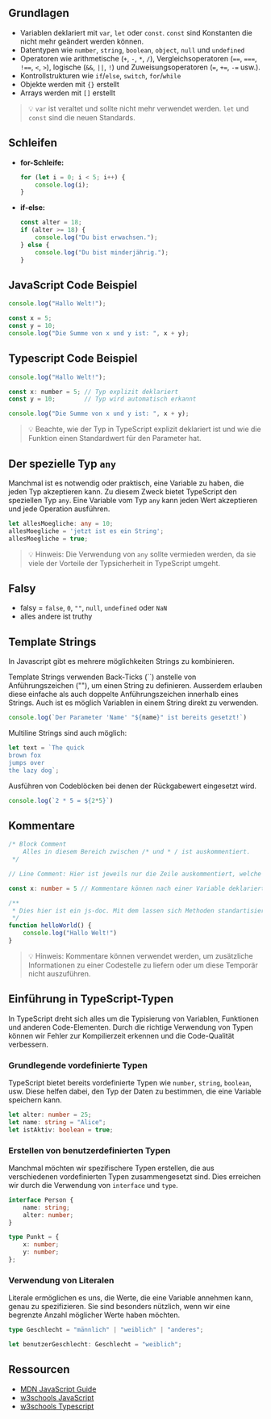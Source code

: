 ## Grundlagen
- Variablen deklariert mit `var`, `let` oder `const`. `const` sind Konstanten die nicht mehr geändert werden können.
- Datentypen wie `number`, `string`, `boolean`, `object`, `null` und `undefined`
- Operatoren wie arithmetische (`+`, `-`, `*`, `/`), Vergleichsoperatoren (`==`, `===`, `!==`, `<`, `>`), logische (`&&`, `||`, `!`) und
  Zuweisungsoperatoren (`=`, `+=`, `-=` usw.).
- Kontrollstrukturen wie `if`/`else`, `switch`, `for`/`while`
- Objekte werden mit `{}` erstellt
- Arrays werden mit `[]` erstellt

> 💡 `var` ist veraltet und sollte nicht mehr verwendet werden. `let` und `const` sind die neuen Standards.

## Schleifen
- **for-Schleife:**
  ```javascript
  for (let i = 0; i < 5; i++) {
      console.log(i);
  }
  ```

- **if-else:**
  ```javascript
  const alter = 18;
  if (alter >= 18) {
      console.log("Du bist erwachsen.");
  } else {
      console.log("Du bist minderjährig.");
  }
  ```

## JavaScript Code Beispiel

```javascript
console.log("Hallo Welt!");

const x = 5;
const y = 10;
console.log("Die Summe von x und y ist: ", x + y);
```
## Typescript Code Beispiel

```javascript
console.log("Hallo Welt!");

const x: number = 5; // Typ explizit deklariert
const y = 10;        // Typ wird automatisch erkannt

console.log("Die Summe von x und y ist: ", x + y);
```

> 💡 Beachte, wie der Typ in TypeScript explizit deklariert ist und wie die Funktion einen Standardwert für den Parameter hat.

## Der spezielle Typ `any`

Manchmal ist es notwendig oder praktisch, eine Variable zu haben, die jeden Typ akzeptieren kann. Zu diesem Zweck bietet TypeScript den speziellen Typ `any`. Eine Variable vom Typ `any` kann jeden Wert akzeptieren und jede Operation ausführen.

```typescript
let allesMoegliche: any = 10;
allesMoegliche = 'jetzt ist es ein String';
allesMoegliche = true;
```

> 💡 Hinweis: Die Verwendung von `any` sollte vermieden werden, da sie viele der Vorteile der Typsicherheit in TypeScript umgeht.

## Falsy

* falsy = `false`, `0`, `""`, `null`, `undefined` oder `NaN`
* alles andere ist truthy

## Template Strings
In Javascript gibt es mehrere möglichkeiten Strings zu kombinieren.

Template Strings verwenden Back-Ticks (``) anstelle von Anführungszeichen (""), um einen String zu definieren. 
Ausserdem erlauben diese einfache als auch doppelte Anführungszeichen innerhalb eines Strings. Auch ist es möglich Variablen in einem String direkt zu verwenden.
```typescript
console.log(`Der Parameter 'Name' "${name}" ist bereits gesetzt!`)
```

Multiline Strings sind auch möglich:
```typescript
let text = `The quick
brown fox
jumps over
the lazy dog`;
```

Ausführen von Codeblöcken bei denen der Rückgabewert eingesetzt wird.
```typescript
console.log(`2 * 5 = ${2*5}`)
```
## Kommentare

```typescript
/* Block Comment
    Alles in diesem Bereich zwischen /* und * / ist auskommentiert. 
 */

// Line Comment: Hier ist jeweils nur die Zeile auskommentiert, welche // ein hat.

const x: number = 5 // Kommentare können nach einer Variable deklariert werden

/**
 * Dies hier ist ein js-doc. Mit dem lassen sich Methoden standartisiert Kommentieren.
 */
function helloWorld() {
	console.log("Hallo Welt!")
}
```
> 💡 Hinweis: Kommentare können verwendet werden, um zusätzliche Informationen zu einer Codestelle zu liefern oder um diese Temporär nicht auszuführen. 

## Einführung in TypeScript-Typen

In TypeScript dreht sich alles um die Typisierung von Variablen, Funktionen und anderen Code-Elementen. Durch die richtige Verwendung von Typen können wir Fehler zur Kompilierzeit erkennen und die Code-Qualität verbessern.

### Grundlegende vordefinierte Typen

TypeScript bietet bereits vordefinierte Typen wie `number`, `string`, `boolean`, usw. Diese helfen dabei, den Typ der Daten zu bestimmen, die eine Variable speichern kann.

```typescript
let alter: number = 25;
let name: string = "Alice";
let istAktiv: boolean = true;
```

### Erstellen von benutzerdefinierten Typen

Manchmal möchten wir spezifischere Typen erstellen, die aus verschiedenen vordefinierten Typen zusammengesetzt sind. Dies erreichen wir durch die Verwendung von `interface` und `type`.

```typescript
interface Person {
    name: string;
    alter: number;
}

type Punkt = {
    x: number;
    y: number;
};
```

### Verwendung von Literalen

Literale ermöglichen es uns, die Werte, die eine Variable annehmen kann, genau zu spezifizieren. Sie sind besonders nützlich, wenn wir eine begrenzte Anzahl möglicher Werte haben möchten.

```typescript
type Geschlecht = "männlich" | "weiblich" | "anderes";

let benutzerGeschlecht: Geschlecht = "weiblich";
```

## Ressourcen

- [MDN JavaScript Guide](https://developer.mozilla.org/de/docs/Web/JavaScript/Guide)
- [w3schools JavaScript](https://www.w3schools.com/js/default.asp)
- [w3schools Typescript](https://www.w3schools.com/typescript/index.php)